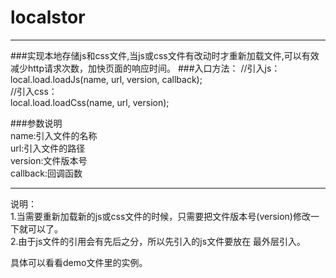 # localstor
---
###实现本地存储js和css文件,当js或css文件有改动时才重新加载文件,可以有效减少http请求次数，加快页面的响应时间。
###入口方法：
	//引入js：     
	local.load.loadJs(name, url, version, callback);  
	//引入css：  
	local.load.loadCss(name, url, version); 
 
###参数说明  
name:引入文件的名称  
url:引入文件的路径  
version:文件版本号  
callback:回调函数  
***  
说明：  
1.当需要重新加载新的js或css文件的时候，只需要把文件版本号(version)修改一下就可以了。     
2.由于js文件的引用会有先后之分，所以先引入的js文件要放在
最外层引入。  

具体可以看看demo文件里的实例。
